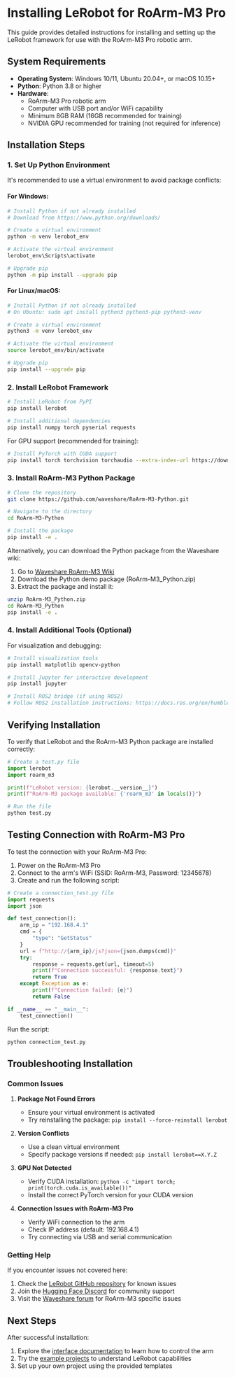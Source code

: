# Installing LeRobot for RoArm-M3 Pro

This guide provides detailed instructions for installing and setting up the LeRobot framework for use with the RoArm-M3 Pro robotic arm.

## System Requirements

- **Operating System**: Windows 10/11, Ubuntu 20.04+, or macOS 10.15+
- **Python**: Python 3.8 or higher
- **Hardware**: 
  - RoArm-M3 Pro robotic arm
  - Computer with USB port and/or WiFi capability
  - Minimum 8GB RAM (16GB recommended for training)
  - NVIDIA GPU recommended for training (not required for inference)

## Installation Steps

### 1. Set Up Python Environment

It's recommended to use a virtual environment to avoid package conflicts:

#### For Windows:

```bash
# Install Python if not already installed
# Download from https://www.python.org/downloads/

# Create a virtual environment
python -m venv lerobot_env

# Activate the virtual environment
lerobot_env\Scripts\activate

# Upgrade pip
python -m pip install --upgrade pip
```

#### For Linux/macOS:

```bash
# Install Python if not already installed
# On Ubuntu: sudo apt install python3 python3-pip python3-venv

# Create a virtual environment
python3 -m venv lerobot_env

# Activate the virtual environment
source lerobot_env/bin/activate

# Upgrade pip
pip install --upgrade pip
```

### 2. Install LeRobot Framework

```bash
# Install LeRobot from PyPI
pip install lerobot

# Install additional dependencies
pip install numpy torch pyserial requests
```

For GPU support (recommended for training):

```bash
# Install PyTorch with CUDA support
pip install torch torchvision torchaudio --extra-index-url https://download.pytorch.org/whl/cu117
```

### 3. Install RoArm-M3 Python Package

```bash
# Clone the repository
git clone https://github.com/waveshare/RoArm-M3-Python.git

# Navigate to the directory
cd RoArm-M3-Python

# Install the package
pip install -e .
```

Alternatively, you can download the Python package from the Waveshare wiki:

1. Go to [Waveshare RoArm-M3 Wiki](https://www.waveshare.com/wiki/RoArm-M3)
2. Download the Python demo package (RoArm-M3_Python.zip)
3. Extract the package and install it:

```bash
unzip RoArm-M3_Python.zip
cd RoArm-M3_Python
pip install -e .
```

### 4. Install Additional Tools (Optional)

For visualization and debugging:

```bash
# Install visualization tools
pip install matplotlib opencv-python

# Install Jupyter for interactive development
pip install jupyter

# Install ROS2 bridge (if using ROS2)
# Follow ROS2 installation instructions: https://docs.ros.org/en/humble/Installation.html
```

## Verifying Installation

To verify that LeRobot and the RoArm-M3 Python package are installed correctly:

```python
# Create a test.py file
import lerobot
import roarm_m3

print(f"LeRobot version: {lerobot.__version__}")
print(f"RoArm-M3 package available: {'roarm_m3' in locals()}")

# Run the file
python test.py
```

## Testing Connection with RoArm-M3 Pro

To test the connection with your RoArm-M3 Pro:

1. Power on the RoArm-M3 Pro
2. Connect to the arm's WiFi (SSID: RoArm-M3, Password: 12345678)
3. Create and run the following script:

```python
# Create a connection_test.py file
import requests
import json

def test_connection():
    arm_ip = "192.168.4.1"
    cmd = {
        "type": "GetStatus"
    }
    url = f"http://{arm_ip}/js?json={json.dumps(cmd)}"
    try:
        response = requests.get(url, timeout=5)
        print(f"Connection successful: {response.text}")
        return True
    except Exception as e:
        print(f"Connection failed: {e}")
        return False

if __name__ == "__main__":
    test_connection()
```

Run the script:

```bash
python connection_test.py
```

## Troubleshooting Installation

### Common Issues

1. **Package Not Found Errors**
   - Ensure your virtual environment is activated
   - Try reinstalling the package: `pip install --force-reinstall lerobot`

2. **Version Conflicts**
   - Use a clean virtual environment
   - Specify package versions if needed: `pip install lerobot==X.Y.Z`

3. **GPU Not Detected**
   - Verify CUDA installation: `python -c "import torch; print(torch.cuda.is_available())"`
   - Install the correct PyTorch version for your CUDA version

4. **Connection Issues with RoArm-M3 Pro**
   - Verify WiFi connection to the arm
   - Check IP address (default: 192.168.4.1)
   - Try connecting via USB and serial communication

### Getting Help

If you encounter issues not covered here:

1. Check the [LeRobot GitHub repository](https://github.com/huggingface/lerobot) for known issues
2. Join the [Hugging Face Discord](https://huggingface.co/join/discord) for community support
3. Visit the [Waveshare forum](https://www.waveshare.com/forum/) for RoArm-M3 specific issues

## Next Steps

After successful installation:

1. Explore the [interface documentation](./README.md) to learn how to control the arm
2. Try the [example projects](../examples/) to understand LeRobot capabilities
3. Set up your own project using the provided templates
